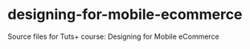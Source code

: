 designing-for-mobile-ecommerce
==============================

Source files for Tuts+ course: Designing for Mobile eCommerce
